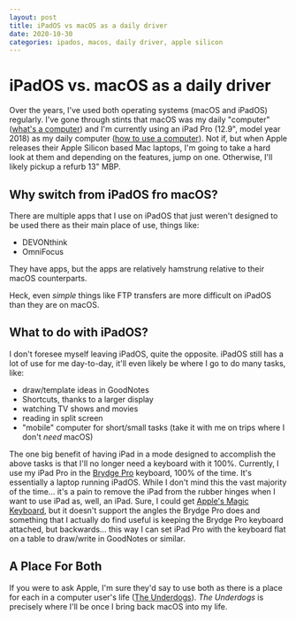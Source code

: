 ```yaml
---
layout: post
title: iPadOS vs macOS as a daily driver
date: 2020-10-30
categories: ipados, macos, daily driver, apple silicon
---
```

# iPadOS vs. macOS as a daily driver

Over the years, I've used both operating systems (macOS and iPadOS) regularly. I've gone through stints that macOS was my daily "computer" ([what's a computer](https://youtu.be/pI-iJcC9JUc)) and I'm currently using an iPad Pro (12.9", model year 2018) as my daily computer ([how to use a computer](https://youtu.be/w0P0FQ770dE)). Not if, but when Apple releases their Apple Silicon based Mac laptops, I'm going to take a hard look at them and depending on the features, jump on one. Otherwise, I'll likely pickup a refurb 13" MBP. 

## Why switch from iPadOS fro macOS? 

There are multiple apps that I use on iPadOS that just weren't designed to be used there as their main place of use, things like:

- DEVONthink
- OmniFocus

They have apps, but the apps are relatively hamstrung relative to their macOS counterparts. 

Heck, even _simple_ things like FTP transfers are more difficult on iPadOS than they are on macOS. 

## What to do with iPadOS?

I don't foresee myself leaving iPadOS, quite the opposite. iPadOS still has a lot of use for me day-to-day, it'll even likely be where I go to do many tasks, like:

- draw/template ideas in GoodNotes
- Shortcuts, thanks to a larger display
- watching TV shows and movies
- reading in split screen 
- "mobile" computer for short/small tasks (take it with me on trips where I don't _need_ macOS)

The one big benefit of having iPad in a mode designed to accomplish the above tasks is that I'll no longer need a keyboard with it 100%. Currently, I use my iPad Pro in the [Brydge Pro](https://www.brydge.com/products/brydge-pro-keyboard-for-ipad-pro) keyboard, 100% of the time. It's essentially a laptop running iPadOS. While I don't mind this the vast majority of the time... it's a pain to remove the iPad from the rubber hinges when I want to use iPad as, well, an iPad. Sure, I could get [Apple's Magic Keyboard](https://store.apple.com/xc/product/MXQU2LL/A), but it doesn't support the angles the Brydge Pro does and something that I actually do find useful is keeping the Brydge Pro keyboard attached, but backwards... this way I can set iPad Pro with the keyboard flat on a table to draw/write in GoodNotes or similar. 

## A Place For Both

If you were to ask Apple, I'm sure they'd say to use both as there is a place for each in a computer user's life ([The Underdogs](https://youtu.be/G9TdA8d5aaU)). _The Underdogs_ is precisely where I'll be once I bring back macOS into my life. 